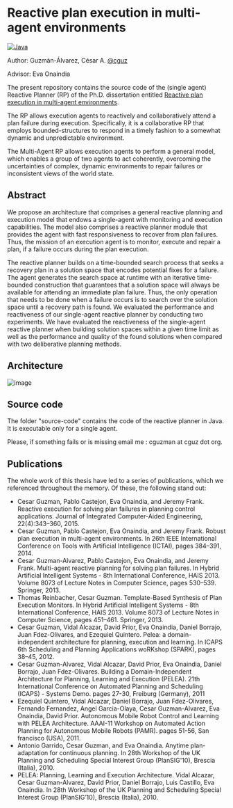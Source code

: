 # Reactive plan execution in multi-agent environments

[![Java](https://img.shields.io/badge/Java-8-red)](https://www.java.org/)

Author: Guzmán-Álvarez, César A. [@cguz](https://github.com/cguz)

Advisor: Eva Onaindia

The present repository contains the source code of the (single agent) Reactive Planner (RP) of the Ph.D. dissertation entitled [Reactive plan execution in multi-agent environments](https://riunet.upv.es/bitstream/handle/10251/120457/G%c3%bazman%20-%20Reactive%20plan%20execution%20in%20multi-agent%20environments.pdf?sequence=4&isAllowed=y).

The RP allows execution agents to reactively and collaboratively attend a plan failure during execution. Specifically, it is a collaborative RP that employs bounded-structures to respond in a timely fashion to a somewhat dynamic and unpredictable environment. 

The Multi-Agent RP allows execution agents to perform a general model, which enables a group of two agents to act coherently, overcoming the uncertainties of complex, dynamic environments to repair failures or inconsistent views of the world state.

## Abstract 

We propose an architecture that comprises a general reactive planning and execution model that endows a single-agent with monitoring and execution capabilities. The model also comprises a reactive planner module that provides the agent with fast responsiveness to recover from plan failures. Thus, the mission of an execution agent is to monitor, execute and repair a plan, if a failure occurs during the plan execution.

The reactive planner builds on a time-bounded search process that seeks a recovery plan in a solution space that encodes potential fixes for a failure. The agent generates the search space at runtime with an iterative time-bounded construction that guarantees that a solution space will always be available for attending an immediate plan failure. Thus, the only operation that needs to be done when a failure occurs is to search over the solution space until a recovery path is found. We evaluated the performance and reactiveness of our single-agent reactive planner by conducting two experiments. We have evaluated the reactiveness of the single-agent reactive planner when building solution spaces within a given time limit as well as the performance and quality of the found solutions when compared with two deliberative planning methods.

## Architecture

![image](https://user-images.githubusercontent.com/15159632/111842903-7a4ffd80-8900-11eb-8bcf-a55584bd9297.png)

## Source code

The folder "source-code" contains the code of the reactive planner in Java. It is executable only for a single agent. 

Please, if something fails or is missing email me : cguzman at cguz dot org.

## Publications

The whole work of this thesis have led to a series of publications, which we referenced throughout the memory. Of these, the
following stand out:

* Cesar Guzman, Pablo Castejon, Eva Onaindia, and Jeremy Frank. Reactive execution for solving plan failures in planning control applications. Journal of Integrated Computer-Aided Engineering, 22(4):343–360, 2015.
* Cesar Guzman, Pablo Castejon, Eva Onaindia, and Jeremy Frank. Robust plan execution in multi-agent environments. In 26th IEEE International Conference on Tools with Artificial Intelligence (ICTAI), pages 384–391, 2014.
* Cesar Guzman-Alvarez, Pablo Castejon, Eva Onaindia, and Jeremy Frank. Multi-agent reactive planning for solving plan failures. In Hybrid Artificial Intelligent Systems - 8th International Conference, HAIS 2013. Volume 8073 of Lecture Notes in Computer Science, pages 530–539. Springer, 2013.
* Thomas Reinbacher, Cesar Guzman. Template-Based Synthesis of Plan Execution Monitors. In Hybrid Artificial Intelligent Systems - 8th International Conference, HAIS 2013. Volume 8073 of Lecture Notes in Computer Science, pages 451–461. Springer, 2013.
* Cesar Guzman, Vidal Alcazar, David Prior, Eva Onaindia, Daniel Borrajo, Juan Fdez-Olivares, and Ezequiel Quintero. Pelea: a domain-independent architecture for planning, execution and learning. In ICAPS 6th Scheduling and Planning Applications woRKshop (SPARK), pages 38–45, 2012.
* Cesar Guzman-Alvarez, Vidal Alcazar, David Prior, Eva Onaindia, Daniel Borrajo, Juan Fdez-Olivares. Building a Domain-Independent Architecture for Planning, Learning and Execution (PELEA). 21th International Conference on Automated Planning and Scheduling (ICAPS) - Systems Demo. pages 27-30, Freiburg (Germany), 2011
* Ezequiel Quintero, Vidal Alcazar, Daniel Borrajo, Juan Fdez-Olivares, Fernando Fernandez, Angel Garcia-Olaya, Cesar Guzman-Alvarez, Eva Onaindia, David Prior. Autonomous Mobile Robot Control and Learning with PELEA Architecture. AAAI-11 Workshop on Automated Action Planning for Autonomous Mobile Robots (PAMR). pages 51-56, San francisco (USA), 2011.
* Antonio Garrido, Cesar Guzman, and Eva Onaindia. Anytime plan-adaptation for continuous planning. In 28th Workshop of the UK Planning and Scheduling Special Interest Group (PlanSIG'10), Brescia (Italia), 2010.
* PELEA: Planning, Learning and Execution Architecture. Vidal Alcazar, Cesar Guzman-Alvarez, David Prior, Daniel Borrajo, Luis Castillo, Eva Onaindia. In 28th Workshop of the UK Planning and Scheduling Special Interest Group (PlanSIG’10), Brescia (Italia), 2010.
